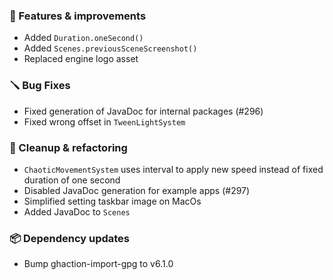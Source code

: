 ### 🚀 Features & improvements

- Added `Duration.oneSecond()`
- Added `Scenes.previousSceneScreenshot()`
- Replaced engine logo asset

### 🪛 Bug Fixes

- Fixed generation of JavaDoc for internal packages (#296)
- Fixed wrong offset in `TweenLightSystem`

### 🧽 Cleanup & refactoring

- `ChaoticMovementSystem` uses interval to apply new speed instead of fixed duration of one second
- Disabled JavaDoc generation for example apps (#297)
- Simplified setting taskbar image on MacOs
- Added JavaDoc to `Scenes`

### 📦 Dependency updates

- Bump ghaction-import-gpg to v6.1.0